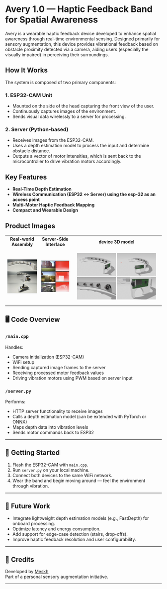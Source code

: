 # Avery 1.0 — Haptic Feedback Band for Spatial Awareness

Avery is a wearable haptic feedback device developed to enhance spatial awareness through real-time environmental sensing. Designed primarily for sensory augmentation, this device provides vibrational feedback based on obstacle proximity detected via a camera, aiding users (especially the visually impaired) in perceiving their surroundings.

## How It Works

The system is composed of two primary components:

### 1. **ESP32-CAM Unit**
- Mounted on the side of the head capturing the front view of the user.
- Continuously captures images of the environment.
- Sends visual data wirelessly to a server for processing.

### 2. **Server (Python-based)**
- Receives images from the ESP32-CAM.
- Uses a depth estimation model to process the input and determine obstacle distance.
- Outputs a vector of motor intensities, which is sent back to the microcontroller to drive vibration motors accordingly.

## Key Features
- **Real-Time Depth Estimation**
- **Wireless Communication (ESP32 ↔ Server) using the esp-32 as an access point**
- **Multi-Motor Haptic Feedback Mapping**
- **Compact and Wearable Design**

## Product Images



<table align="center">
  <tr>
    <th>Real-world Assembly</th>
    <th>Server-Side Interface</th>
    <th>device 3D model</th>
  </tr>
  <tr>
    <td><img src="Product/AveryReal-1.png" width="300" alt="Real-world Assembly"></td>
    <td><img src="Product/Server.png" width="300" alt="Server-Side Interface"></td>
    <td> 
      <p align="center">
        <img src="Product/Avery3D-1.png" width="45%" />
        <img src="Product/Avery3D-2.png" width="45%" /><br>
        <img src="Product/Avery3D-3.png" width="45%" />
        <img src="Product/Avery3D-4.png" width="45%" />
      </p>
    </td>
  </tr>
</table>

## 🖥️ Code Overview

### `/main.cpp`
Handles:
- Camera initialization (ESP32-CAM)
- WiFi setup
- Sending captured image frames to the server
- Receiving processed motor feedback values
- Driving vibration motors using PWM based on server input

### `/server.py`
Performs:
- HTTP server functionality to receive images
- Calls a depth estimation model (can be extended with PyTorch or ONNX)
- Maps depth data into vibration levels
- Sends motor commands back to ESP32

---

## 🚀 Getting Started

1. Flash the ESP32-CAM with `main.cpp`.
2. Run `server.py` on your local machine.
3. Connect both devices to the same WiFi network.
4. Wear the band and begin moving around — feel the environment through vibration.

---

## 🧠 Future Work

- Integrate lightweight depth estimation models (e.g., FastDepth) for onboard processing.
- Optimize latency and energy consumption.
- Add support for edge-case detection (stairs, drop-offs).
- Improve haptic feedback resolution and user configurability.

---

## 🙏 Credits

Developed by [Meskh](https://github.com/meskh)   
Part of a personal sensory augmentation initiative.

---

